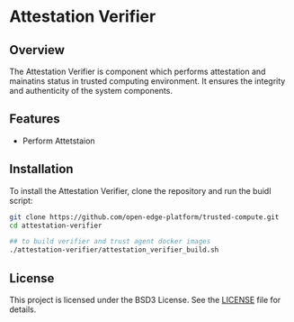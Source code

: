 
# Attestation Verifier

## Overview
The Attestation Verifier is component which performs attestation and mainatins status in  trusted computing environment. It ensures the integrity and authenticity of the system components.

## Features
- Perform Attetstaion


## Installation
To install the Attestation Verifier, clone the repository and run the buidl script:

```sh
git clone https://github.com/open-edge-platform/trusted-compute.git 
cd attestation-verifier

## to build verifier and trust agent docker images
./attestation-verifier/attestation_verifier_build.sh

```

## License
This project is licensed under the BSD3 License. See the [LICENSE](LICENSE) file for details.
